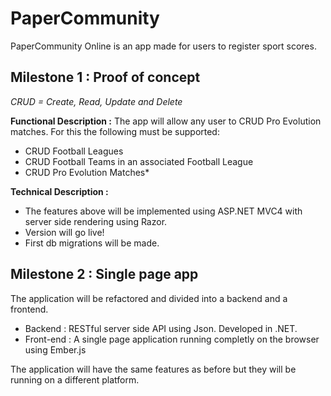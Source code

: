 PaperCommunity
==============

PaperCommunity Online is an app made for users to register sport scores.


Milestone 1 : Proof of concept
------------------------------

*CRUD = Create, Read, Update and Delete*

__Functional Description :__ The app will allow any user to CRUD Pro Evolution matches. For this the following must be supported:
* CRUD Football Leagues
* CRUD Football Teams in an associated Football League
* CRUD Pro Evolution Matches*

__Technical Description :__
* The features above will be implemented using ASP.NET MVC4 with server side rendering using Razor.
* Version will go live!
* First db migrations will be made.

Milestone 2 : Single page app
-----------------------------

The application will be refactored and divided into a backend and a frontend.
* Backend : RESTful server side API using Json. Developed in .NET.
* Front-end : A single page application running completly on the browser using Ember.js

The application will have the same features as before but they will be running on a different platform.











